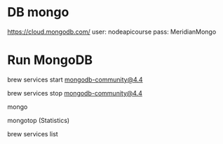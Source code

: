# DB mongo
https://cloud.mongodb.com/
user: nodeapicourse
pass: MeridianMongo

# Run MongoDB
brew services start mongodb-community@4.4

brew services stop mongodb-community@4.4

mongo

mongotop  (Statistics)

brew services list